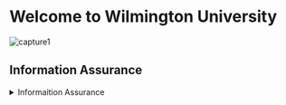 # Welcome to Wilmington University

![capture1](https://user-images.githubusercontent.com/44885441/48521130-2ff67780-e841-11e8-8efa-807518dbd66f.PNG)

## Information Assurance

<details>
<summary> Informaition Assurance </summary>
<br>
<pre>

----------------------
 |  Information Assurance     | Instructor                 | Cost                       | Schedule                 | 
| -------------------------- |:--------------------------:| --------------------------:|--------------------------
| - MAJ 6610                 | Mario Yepes                | $1600                      |Wednesday / Tuesday       |
| - MAJ 7000                 | James Jones                | $1600                      |Tuesday / Thursday        |
| - SEC 6010                 | Ryan Connor                | $1400                      |Friday                    |
| - SEC 6030                 | Jhon Smith                 | $1400                      |Monday                    |
| - SEC 6060                 | Beverly Flowers            | $1400                      |Thursday      
-----------------------------
 
### Project Managment
<details>
<summary> IPM </summary>
<br>
<pre>

----------------------
 |  Project Managment    | Instructor                 | Cost                       | Schedule                 | 
| -------------------------- |:--------------------------:| --------------------------:|--------------------------
| - MAJ 6610                 | Mario Yepes                | $1600                      |Wednesday / Tuesday       |
| - MAJ 7000                 | James Jones                | $1600                      |Tuesday / Thursday        |
| - SEC 6010                 | Ryan Connor                | $1400                      |Friday                    |
| - SEC 6030                 | Jhon Smith                 | $1400                      |Monday                    |
| - SEC 6060                 | Beverly Flowers            | $1400                      |Thursday      
-----------------------------

